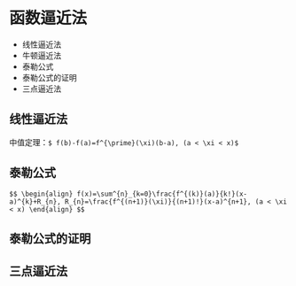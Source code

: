 # 函数逼近法

- 线性逼近法
- 牛顿逼近法
- 泰勒公式
- 泰勒公式的证明
- 三点逼近法

		
## 线性逼近法

中值定理：`$ f(b)-f(a)=f^{\prime}(\xi)(b-a), (a < \xi < x)$`

		
## 泰勒公式

`$$
\begin{align}
    f(x)=\sum^{n}_{k=0}\frac{f^{(k)}(a)}{k!}(x-a)^{k}+R_{n},
    R_{n}=\frac{f^{(n+1)}(\xi)}{(n+1)!}(x-a)^{n+1}, (a < \xi < x)
\end{align}
$$`

		
## 泰勒公式的证明

		
## 三点逼近法

